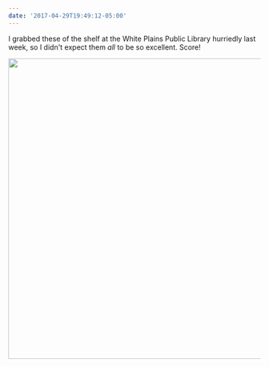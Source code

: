 ```yaml
---
date: '2017-04-29T19:49:12-05:00'
---
```

I grabbed these of the shelf at the White Plains Public Library hurriedly last week, so I didn't expect them _all_ to be so excellent. Score!

<img src="uploads/2017/a82c502190.jpg" width="600" height="600" style="height: auto" />

